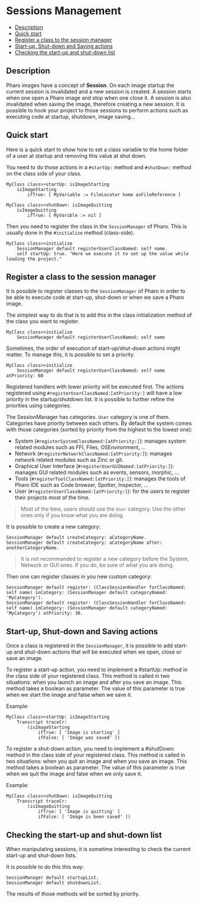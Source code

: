 # Sessions Management

 * [Description](#description)
 * [Quick start](#quick-start)
 * [Register a class to the session manager](#register-a-class-to-the-session-manager)
 * [Start-up, Shut-down and Saving actions](#start-up--shut-down-and-saving-actions)
 * [Checking the start-up and shut-down list](#checking-the-start-up-and-shut-down-list)

## Description

Pharo images have a concept of **Session**. On each image startup the current session is invalidated and a new session is created. A session starts when one open a Pharo image and stop when one close it. A session is also invalidated when saving the image, therefore creating a new session.
It is possible to hook your project to those sessions to perform actions such as executing code at startup, shutdown, image saving...

## Quick start

Here is a quick start to show how to set a class variable to the home folder of a user at startup and removing this value at shut down. 

You need to do those actions in a `#startUp:` method and `#shutDown:` method on the class side of your class. 

```Smalltalk
MyClass class>>startUp: isImageStarting
	isImageStarting
		ifTrue: [ MyVariable := FileLocator home asFileReference ]
```

```Smalltalk
MyClass class>>shutDown: isImageQuitting
	isImageQuitting
		ifTrue: [ MyVarible := nil ]
```

Then you need to register the class in the `SessionManager` of Pharo. This is usually done in the `#initialize` method (class-side).

```Smalltalk
MyClass class>>initialize
	SessionManager default registerUserClassNamed: self name.
	self startUp: true. "Here we execute it to set up the value while loading the project."
```

## Register a class to the session manager

It is possible to register classes to the `SessionManager` of Pharo in order to be able to execute code at start-up, shut-down or when we save a Pharo image.

The simplest way to do that is to add this in the class initialization method of the class you want to register.

```Smalltalk
MyClass class>>initialize
	SessionManager default registerUserClassNamed: self name
```
  
Sometimes, the order of execution of start-up/shut-down actions might matter. To manage this, it is possible to set a priority.
  
```Smalltalk
MyClass class>>initialize
	SessionManager default registerUserClassNamed: self name atPriority: 60
```
Registered handlers with lower priority will be executed first.
The actions registered using `#registerUserClassNamed:[atPriority:]` will have a low priority in the startup/shutdown list.
It is possible to further refine the priorities using categories. 

The SessionManager has categories. `User` category is one of them. Categories have priority between each others.
By default the system comes with those categories (sorted by priority from the highest to the lowest one):

- System (`#registerSystemClassNamed:[atPriority:]`): manages system related modules such as FFI, Files, OSEnvironment, ...
- Network (`#registerNetworkClassNamed:[atPriority:]`): manages network related modules such as Zinc or git.
- Graphical User Interface (`#registerUserGUINamed:[atPriority:]`): manages GUI related modules such as events, sensors, morphic, ...
- Tools (`#registerToolClassNamed:[atPriority:]`): manages the tools of Pharo IDE such as Code browser, Spotter, Inspector, ...
- User (`#registerUserClassNamed:[atPriority:]`): for the users to register their projects most of the time.

> Most of the time, users should use the `User` category. Use the other ones only if you know what you are doing.

It is possible to create a new category:

```Smalltalk
SessionManager default createCategory: aCategoryName.
SessionManager default createCategory: aCategoryName after: anotherCategoryName.
```

> It is not recommanded to register a new category before the System, Network or GUI ones. If you do, be sure of what you are doing.

Then one can register classes in you new custom category:

```Smalltalk
SessionManager default register: (ClassSessionHandler forClassNamed: self name) inCategory: (SessionManager default categoryNamed: 'MyCategory').
SessionManager default register: (ClassSessionHandler forClassNamed: self name) inCategory: (SessionManager default categoryNamed: 'MyCategory') atPriority: 30.
```

## Start-up, Shut-down and Saving actions

Once a class is registered in the `SessionManager`, it is possible to add start-up and shut-down actions that will be executed when we open, close or save an image.

To register a start-up action, you need to implement a #startUp: method in the class side of your registered class.
This method is called in two situations: when you launch an image and after you save an image.
This method takes a boolean as parameter. The value of this parameter is true when we start the image and false when we save it. 

Example:

```Smalltalk
MyClass class>>startUp: isImageStarting
	Transcript traceCr:
		(isImageStarting
			ifTrue: [ 'Image is starting' ]
			ifFalse: [ 'Image was saved' ])
```

To register a shut-down action, you need to implement a #shutDown: method in the class side of your registered class.
This method is called in two situations: when you quit an image and when you save an image.
This method takes a boolean as parameter. The value of this parameter is true when we quit the image and false when we only save it. 

Example:

```Smalltalk
MyClass class>>shutDown: isImageQuitting
	Transcript traceCr:
		(isImageQuitting
			ifTrue: [ 'Image is quitting' ]
			ifFalse: [ 'Image is been saved' ])
```


## Checking the start-up and shut-down list

When manipulating sessions, it is sometime interesting to check the current start-up and shut-down lists.

It is possible to do this this way:

```Smalltalk
SessionManager default startupList.
SessionManager default shutdownList.
```

The results of those methods will be sorted by priority.
